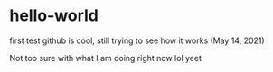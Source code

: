 # hello-world
first test
github is cool, still trying to see how it works (May 14, 2021) 

Not too sure with what I am doing right now lol yeet 
